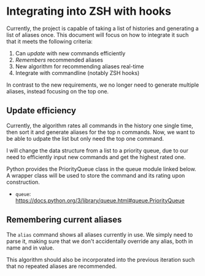 # Integrating into ZSH with hooks

Currently, the project is capable of taking a list of histories and generating a
list of aliases once. This document will focus on how to integrate it such that
it meets the following criteria:

1. Can *update* with new commands efficiently
2. *Remembers* recommended aliases
3. New algorithm for recommending aliases real-time
4. Integrate with commandline (notably ZSH hooks)

In contrast to the new requirements, we no longer need to generate multiple
aliases, instead focusing on the top one.

## Update efficiency

Currently, the algorithm rates all commands in the history one single time, then
sort it and generate aliases for the top n commands. Now, we want to be able to
udpate the list but only need the top one command.

I will change the data structure from a list to a priority
queue, due to our need to efficiently input new commands and get the highest
rated one.

Python provides the PriorityQueue class in the queue module linked below. A
wrapper class will be used to store the command and its rating upon
construction.

* `queue`: https://docs.python.org/3/library/queue.html#queue.PriorityQueue

## Remembering current aliases

The `alias` command shows all aliases currently in use. We simply need to parse
it, making sure that we don't accidentally override any alias, both in name and
in value.

This algorithm should also be incorporated into the previous iteration such that
no repeated aliases are recommended.
